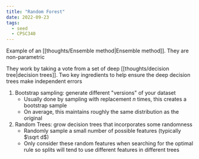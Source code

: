 ```yaml
---
title: "Random Forest"
date: 2022-09-23
tags:
  - seed
  - CPSC340
---
```


Example of an [[thoughts/Ensemble method|Ensemble method]]. They are non-parametric

They work by taking a vote from a set of deep [[thoughts/decision tree|decision trees]]. Two key ingredients to help ensure the deep decision trees make independent errors

1. Bootstrap sampling: generate different "versions" of your dataset
   - Usually done by sampling with replacement $n$ times, this creates a bootstrap sample
   - On average, this maintains roughly the same distribution as the original
2. Random Trees: grow decision trees that incorporates some randomness
   - Randomly sample a small number of possible features (typically $\sqrt d$)
   - Only consider these random features when searching for the optimal rule so splits will tend to use different features in different trees
